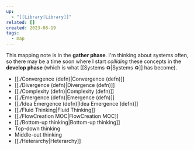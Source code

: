 ```yaml
---
up:
  - "[[Library|Library]]"
related: []
created: 2023-08-19
tags:
  - map
---
```

This mapping note is in the **gather phase**. I'm thinking about systems often, so there may be a time soon where I start *colliding* these concepts in the **develop phase** (which is what [[Systems ♻️|Systems ♻️]] has become).

- [[./Convergence (defn)|Convergence (defn)]]
- [[./Divergence (defn)|Divergence (defn)]]
- [[./Complexity (defn)|Complexity (defn)]]
- [[./Emergence (defn)|Emergence (defn)]]
- [[./Idea Emergence (defn)|Idea Emergence (defn)]]
- [[./Fluid Thinking|Fluid Thinking]]
- [[./FlowCreation MOC|FlowCreation MOC]]
- [[./Bottom-up thinking|Bottom-up thinking]]
- Top-down thinking
- Middle-out thinking
- [[./Heterarchy|Heterarchy]]


